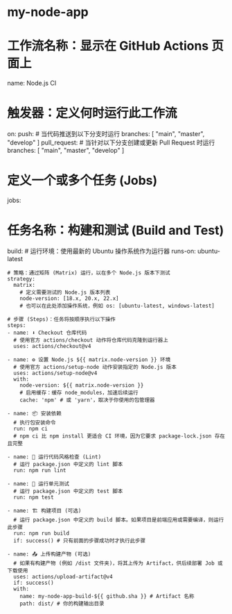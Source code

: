 # my-node-app


# 工作流名称：显示在 GitHub Actions 页面上
name: Node.js CI

# 触发器：定义何时运行此工作流
on:
  push:
    # 当代码推送到以下分支时运行
    branches: [ "main", "master", "develop" ]
  pull_request:
    # 当针对以下分支创建或更新 Pull Request 时运行
    branches: [ "main", "master", "develop" ]

# 定义一个或多个任务 (Jobs)
jobs:
  # 任务名称：构建和测试 (Build and Test)
  build:
    # 运行环境：使用最新的 Ubuntu 操作系统作为运行器
    runs-on: ubuntu-latest
    
    # 策略：通过矩阵 (Matrix) 运行，以在多个 Node.js 版本下测试
    strategy:
      matrix:
        # 定义需要测试的 Node.js 版本列表
        node-version: [18.x, 20.x, 22.x]
        # 也可以在此处添加操作系统，例如 os: [ubuntu-latest, windows-latest]

    # 步骤 (Steps)：任务将按顺序执行以下操作
    steps:
    - name: ⬇️ Checkout 仓库代码
      # 使用官方 actions/checkout 动作将仓库代码克隆到运行器上
      uses: actions/checkout@v4
      
    - name: ⚙️ 设置 Node.js ${{ matrix.node-version }} 环境
      # 使用官方 actions/setup-node 动作安装指定的 Node.js 版本
      uses: actions/setup-node@v4
      with:
        node-version: ${{ matrix.node-version }}
        # 启用缓存：缓存 node_modules，加速后续运行
        cache: 'npm' # 或 'yarn'，取决于你使用的包管理器
        
    - name: 📦 安装依赖
      # 执行包安装命令
      run: npm ci 
      # npm ci 比 npm install 更适合 CI 环境，因为它要求 package-lock.json 存在且完整
      
    - name: 🧹 运行代码风格检查 (Lint)
      # 运行 package.json 中定义的 lint 脚本
      run: npm run lint
      
    - name: 🧪 运行单元测试
      # 运行 package.json 中定义的 test 脚本
      run: npm test

    - name: 🏗️ 构建项目 (可选)
      # 运行 package.json 中定义的 build 脚本。如果项目是前端应用或需要编译，则运行此步骤
      run: npm run build
      if: success() # 只有前面的步骤成功时才执行此步骤
      
    - name: 📤 上传构建产物 (可选)
      # 如果有构建产物 (例如 /dist 文件夹)，将其上传为 Artifact，供后续部署 Job 或下载使用
      uses: actions/upload-artifact@v4
      if: success()
      with:
        name: my-node-app-build-${{ github.sha }} # Artifact 名称
        path: dist/ # 你的构建输出目录
